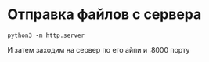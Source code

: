 # Отправка файлов с сервера

`python3 -m http.server`

И затем заходим на сервер по его айпи и :8000 порту
